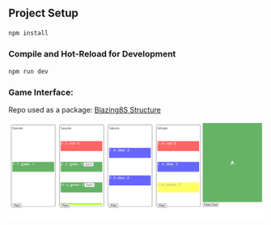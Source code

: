 
## Project Setup

```sh
npm install
```

### Compile and Hot-Reload for Development

```sh
npm run dev
```

### Game Interface:

Repo used as a package: [Blazing8S Structure](https://github.com/pkkarn/Blazing8S)

![Blazing](./screenshot.png)

